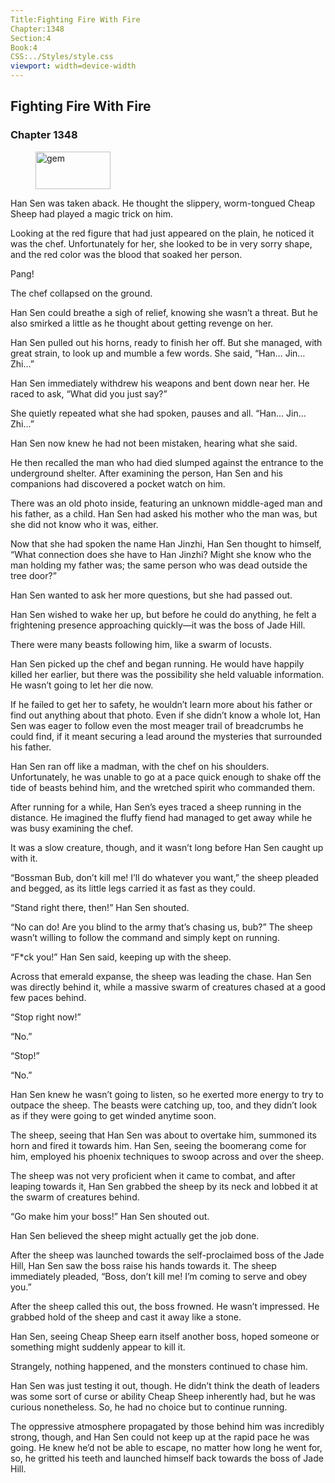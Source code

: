 ```yaml
---
Title:Fighting Fire With Fire 
Chapter:1348 
Section:4 
Book:4 
CSS:../Styles/style.css 
viewport: width=device-width
---
```

  
## Fighting Fire With Fire
### Chapter 1348
  
<figure>
	<img src="../Images/gem.gif" alt="gem" id="gem" width="120" height="60" />
</figure>
  

  
Han Sen was taken aback. He thought the slippery, worm-tongued Cheap Sheep had played a magic trick on him.

Looking at the red figure that had just appeared on the plain, he noticed it was the chef. Unfortunately for her, she looked to be in very sorry shape, and the red color was the blood that soaked her person.

Pang!

The chef collapsed on the ground.

Han Sen could breathe a sigh of relief, knowing she wasn’t a threat. But he also smirked a little as he thought about getting revenge on her.

Han Sen pulled out his horns, ready to finish her off. But she managed, with great strain, to look up and mumble a few words. She said, “Han… Jin… Zhi…”

Han Sen immediately withdrew his weapons and bent down near her. He raced to ask, “What did you just say?”

She quietly repeated what she had spoken, pauses and all. “Han… Jin… Zhi…”

Han Sen now knew he had not been mistaken, hearing what she said.

He then recalled the man who had died slumped against the entrance to the underground shelter. After examining the person, Han Sen and his companions had discovered a pocket watch on him.

There was an old photo inside, featuring an unknown middle-aged man and his father, as a child. Han Sen had asked his mother who the man was, but she did not know who it was, either.

Now that she had spoken the name Han Jinzhi, Han Sen thought to himself, “What connection does she have to Han Jinzhi? Might she know who the man holding my father was; the same person who was dead outside the tree door?”

Han Sen wanted to ask her more questions, but she had passed out.

Han Sen wished to wake her up, but before he could do anything, he felt a frightening presence approaching quickly—it was the boss of Jade Hill.

There were many beasts following him, like a swarm of locusts.

Han Sen picked up the chef and began running. He would have happily killed her earlier, but there was the possibility she held valuable information. He wasn’t going to let her die now.

If he failed to get her to safety, he wouldn’t learn more about his father or find out anything about that photo. Even if she didn’t know a whole lot, Han Sen was eager to follow even the most meager trail of breadcrumbs he could find, if it meant securing a lead around the mysteries that surrounded his father.

Han Sen ran off like a madman, with the chef on his shoulders. Unfortunately, he was unable to go at a pace quick enough to shake off the tide of beasts behind him, and the wretched spirit who commanded them.

After running for a while, Han Sen’s eyes traced a sheep running in the distance. He imagined the fluffy fiend had managed to get away while he was busy examining the chef.

It was a slow creature, though, and it wasn’t long before Han Sen caught up with it.

“Bossman Bub, don’t kill me! I’ll do whatever you want,” the sheep pleaded and begged, as its little legs carried it as fast as they could.

“Stand right there, then!” Han Sen shouted.

“No can do! Are you blind to the army that’s chasing us, bub?” The sheep wasn’t willing to follow the command and simply kept on running.

“F*ck you!” Han Sen said, keeping up with the sheep.

Across that emerald expanse, the sheep was leading the chase. Han Sen was directly behind it, while a massive swarm of creatures chased at a good few paces behind.

“Stop right now!”

“No.”

“Stop!”

“No.”

Han Sen knew he wasn’t going to listen, so he exerted more energy to try to outpace the sheep. The beasts were catching up, too, and they didn’t look as if they were going to get winded anytime soon.

The sheep, seeing that Han Sen was about to overtake him, summoned its horn and fired it towards him. Han Sen, seeing the boomerang come for him, employed his phoenix techniques to swoop across and over the sheep.

The sheep was not very proficient when it came to combat, and after leaping towards it, Han Sen grabbed the sheep by its neck and lobbed it at the swarm of creatures behind.

“Go make him your boss!” Han Sen shouted out.

Han Sen believed the sheep might actually get the job done.

After the sheep was launched towards the self-proclaimed boss of the Jade Hill, Han Sen saw the boss raise his hands towards it. The sheep immediately pleaded, “Boss, don’t kill me! I’m coming to serve and obey you.”

After the sheep called this out, the boss frowned. He wasn’t impressed. He grabbed hold of the sheep and cast it away like a stone.

Han Sen, seeing Cheap Sheep earn itself another boss, hoped someone or something might suddenly appear to kill it.

Strangely, nothing happened, and the monsters continued to chase him.

Han Sen was just testing it out, though. He didn’t think the death of leaders was some sort of curse or ability Cheap Sheep inherently had, but he was curious nonetheless. So, he had no choice but to continue running.

The oppressive atmosphere propagated by those behind him was incredibly strong, though, and Han Sen could not keep up at the rapid pace he was going. He knew he’d not be able to escape, no matter how long he went for, so, he gritted his teeth and launched himself back towards the boss of Jade Hill.